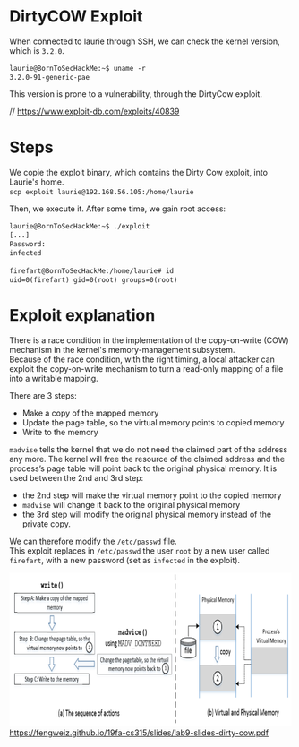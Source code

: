 # DirtyCOW Exploit

When connected to laurie through SSH, we can check the kernel version, which is `3.2.0`.  
```
laurie@BornToSecHackMe:~$ uname -r
3.2.0-91-generic-pae
```

This version is prone to a vulnerability, through the DirtyCow exploit.  

// https://www.exploit-db.com/exploits/40839  

# Steps

We copie the exploit binary, which contains the Dirty Cow exploit, into Laurie's home.  
`scp exploit laurie@192.168.56.105:/home/laurie`

Then, we execute it. After some time, we gain root access:  
```
laurie@BornToSecHackMe:~$ ./exploit
[...]
Password:
infected

firefart@BornToSecHackMe:/home/laurie# id
uid=0(firefart) gid=0(root) groups=0(root)
```

# Exploit explanation

There is a race condition in the implementation of the copy-on-write (COW) mechanism in the kernel's memory-management subsystem.  
Because of the race condition, with the right timing, a local attacker can exploit the copy-on-write mechanism to turn a read-only mapping of a file into a writable mapping.  

There are 3 steps:  
- Make a copy of the mapped memory
- Update the page table, so the virtual memory points to
copied memory
- Write to the memory

`madvise` tells the kernel that we do not need the claimed part of the address any more. The kernel will free the resource of the claimed address and the process’s page table will point back to the original physical memory. 
It is used between the 2nd and 3rd step:  
- the 2nd step will make the virtual memory point to the copied memory
- `madvise` will change it back to the original physical memory
- the 3rd step will modify the original physical memory instead of the private copy.

We can therefore modify the `/etc/passwd` file.  
This exploit replaces in `/etc/passwd` the user `root` by a new user called `firefart`, with a new password (set as `infected` in the exploit).  

![dirty_cow](/misc/dirty_cow.png)  
https://fengweiz.github.io/19fa-cs315/slides/lab9-slides-dirty-cow.pdf
